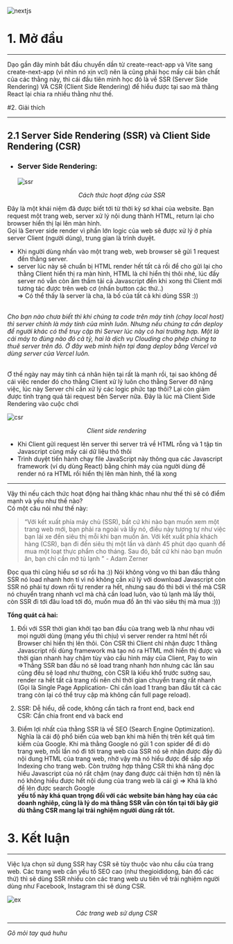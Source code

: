![nextjs](https://www.altamira.ai/wp-content/uploads/2022/12/CSR-vs-SSR-768x432.png.webp)

# 1. Mở đầu

---

Dạo gần đây mình bắt đầu chuyển dần từ create-react-app và Vite sang create-next-app (vì nhìn nó xịn vcl) nên là cũng phải học mấy cái bản chất của các thằng này, thì cái đầu tiên mình học đó là về SSR (Server Side Rendering) VÀ CSR (Client Side Rendering) để hiểu được tại sao mà thằng React lại chia ra nhiều thằng như thế.

#2. Giải thích

---

## 2.1 Server Side Rendering (SSR) và Client Side Rendering (CSR)

- ### Server Side Rendering:
  ![ssr](https://vomanhkien.com/wp-content/uploads/2020/09/ssr.png 'Cách thức hoạt động của Server Side Rendering')
  <p align='center' text=''>
  <i>  Cách thức hoạt động của SSR</i>

</p>
Đây là một khái niệm đã được biết tới từ thời kỳ sơ khai của website.
 Bạn request một trang web, server xử lý nội dung thành HTML, return lại cho browser hiển thị lại lên màn hình. 
 <br/>
 Gọi là Server side render vì phần lớn logic của web sẽ được xử lý ở phía server
Client (người dùng), trung gian là trình duyệt.

- Khi người dùng nhấn vào một trang web, web browser sẽ gửi 1 request đến thằng server.
- server lúc này sẽ chuẩn bị HTML render hết tất cả rồi để cho gửi lại cho thằng Client hiển thị ra màn hình, HTML là chỉ hiển thị thôi nhé, lúc đấy server nó vẫn còn âm thầm tải cả Javascript đến khi xong thì Client mới tương tác được trên web cơ (nhấn button các thứ..) <br/> => Có thể thấy là server là cha, là bố của tất cả khi dùng SSR :)) <br> <br/>

_Cho bạn nào chưa biết thì khi chúng ta code trên máy tính (chạy local host) thì server chính là máy tính của mình luôn. Nhưng nếu chúng ta cần deploy để người khác có thể truy cập thì Server lúc này có hai trường hợp. Một là cái máy to đùng nào đó cả tỷ, hai là dịch vụ Clouding cho phép chúng ta thuê server trên đó. Ở đây web mình hiện tại đang deploy bằng Vercel và dùng server của Vercel luôn._

<br/>
Ơ thế ngày nay máy tính cá nhân hiện tại rất là mạnh rồi, tại sao không để cái việc render đó cho thằng Client xử lý luôn cho thằng Server đỡ nặng việc, lúc này Server chỉ cần xử lý các logic phức tạp thôi? Lại còn giảm được tình trạng quá tải request bên Server nữa. 
Đây là lúc mà Client Side Rendering vào cuộc chơi

![csr](https://vomanhkien.com/wp-content/uploads/2020/09/csr.png)

  <p align='center' text=''>
  <i> Client side rendering</i>

- Khi Client gửi request lên server thì server trả về HTML rỗng và 1 tập tin Javascript cùng mấy cái dữ liệu thô thôi
- Trình duyệt tiến hành chạy file JavaScript này thông qua các Javascript framework (ví dụ dùng React) bằng chính máy của người dùng để render nó ra HTML rồi hiển thị lên màn hình, thế là xong

---

Vậy thì nếu cách thức hoạt động hai thằng khác nhau như thế thì sẽ có điểm mạnh và yếu như thế nào? <br/> Có một câu nói như thế này: <br/>

> “Với kết xuất phía máy chủ (SSR), bất cứ khi nào bạn muốn xem một trang web mới, bạn phải ra ngoài và lấy nó, điều này tương tự như việc bạn lái xe đến siêu thị mỗi khi bạn muốn ăn. Với kết xuất phía khách hàng (CSR), bạn đi đến siêu thị một lần và dành 45 phút dạo quanh để mua một loạt thực phẩm cho tháng. Sau đó, bất cứ khi nào bạn muốn ăn, bạn chỉ cần mở tủ lạnh ” - Adam Zerner

Đọc qua thì cũng hiểu sơ sơ rồi ha :)) Nói không vòng vo thì ban đầu thằng SSR nó load nhanh hơn tí vì nó không cần xử lý với download Javascript còn SSR nó phải tự down rồi tự render ra hết, nhưng sau đó thì bởi vì thế mà CSR nó chuyển trang nhanh vcl mà chả cần load luôn, vào tủ lạnh mà lấy thôi, còn SSR đi tới đâu load tới đó, muốn mua đồ ăn thì vào siêu thị mà mua :)))

**Tổng quát cả hai:**

1. Đối với SSR thời gian khởi tạo ban đầu của trang web là như nhau với mọi người dùng (mạng yếu thì chịu) vì server render ra html hết rồi Browser chỉ hiển thị lên thôi. Còn CSR thì Client chỉ nhận được 1 thằng Javascript rồi dùng framework mà tạo nó ra HTML mới hiển thị được và thời gian nhanh hay chậm tùy vào cấu hình máy của Client, Pay to win <br/>=>Thằng SSR ban đầu nó sẽ load trang nhanh hơn nhưng các lần sau cũng đều sẽ load như thường, còn CSR là kiểu khổ trước sướng sau, render ra hết tất cả trang rồi nên chỉ thời gian chuyển trang rất nhanh (Gọi là Single Page Application- Chỉ cần load 1 trang ban đầu tất cả các trang còn lại có thể truy cập mà không cần full page reload).

2. SSR: Dễ hiểu, dễ code, không cần tách ra front end, back end<br/> CSR: Cần chia front end và back end

3. Điểm lợi nhất của thằng SSR là về SEO (Search Engine Optimization). Nghĩa là cái độ phổ biến của web bạn khi mà hiển thị trên kết quả tìm kiếm của Google. Khi mà thằng Google nó gửi 1 con spider để đi dò trang web, mỗi lần nó đi tới trang web của SSR nó sẽ nhận được đầy đủ nội dung HTML của trang web, nhờ vậy mà nó hiểu được để sắp xếp Indexing cho trang web. Còn trường hợp thằng CSR thì khả năng đọc hiểu Javascript của nó rất chậm (nay đang được cải thiện hơn tí) nên là nó không hiểu được hết nội dung của trang web là cái gì => Khá là khó để lên được search Google<br> **yếu tố này khá quan trọng đối với các website bán hàng hay của các doanh nghiêp, cũng là lý do mà thằng SSR vẫn còn tồn tại tới bây giờ dù thằng CSR mang lại trải nghiệm người dùng rất tốt.**

# 3. Kết luận

---

Việc lựa chọn sử dụng SSR hay CSR sẽ tùy thuộc vào nhu cầu của trang web. Các trang web cần yếu tố SEO cao (như thegioididong, bán đồ các thứ) thì sẽ dùng SSR nhiều còn các trang web ưu tiên về trải nghiệm người dùng như Facebook, Instagram thì sẽ dùng CSR.

![ex](https://toidicodedao.files.wordpress.com/2018/08/netflix-airbnb-airbnb-the-largest-accommodation-provider-owns-no-real-24787760-e1534063448684.png)

<p align='center'> <i>Các trang web sử dụng CSR<i/> <br/>

---

Gõ mỏi tay quá huhu
